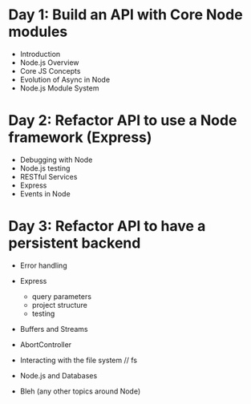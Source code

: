 # Day 1: Build an API with Core Node modules

- Introduction
- Node.js Overview
- Core JS Concepts
- Evolution of Async in Node
- Node.js Module System

# Day 2: Refactor API to use a Node framework (Express)

- Debugging with Node
- Node.js testing
- RESTful Services
- Express
- Events in Node

# Day 3: Refactor API to have a persistent backend

- Error handling
- Express
	- query parameters
	- project structure
	- testing 
- Buffers and Streams
- AbortController 
- Interacting with the file system // fs
- Node.js and Databases

- Bleh (any other topics around Node)
	
